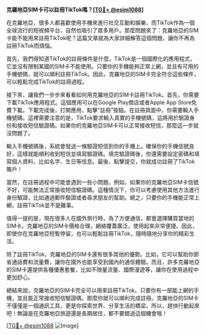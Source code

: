 **克羅地亞SIM卡可以註冊TikTok嗎？[[TG💪+ @esim1088](https://t.me/s/esim1088)]**

在克羅地亞，很多人都喜歡使用手機來進行社交互動和娛樂，而TikTok作為一個全球流行的短視頻平台，自然也吸引了眾多用戶。那麼問題來了：克羅地亞的SIM卡能不能用來註冊TikTok呢？這篇文章就為大家詳細解答這個問題，讓你不再為註冊TikTok而煩惱。

首先，我們得知道TikTok的註冊條件是什麼。TikTok是一個國際化的應用程式，它並沒有限制某國的SIM卡不能使用。只要你的手機能夠正常上網，並且有可用的手機號碼，就可以順利註冊TikTok。因此，克羅地亞的SIM卡完全符合這些條件，可以輕鬆完成TikTok的註冊過程。

接下來，讓我們一步步來看看如何用克羅地亞的SIM卡註冊TikTok。首先，你需要下載TikTok應用程式。這個應用可以在Google Play商店或者Apple App Store免費下載。下載完成後，打開應用，點擊“註冊”按鈕。在註冊頁面中，你需要輸入手機號碼。這裡需要注意的是，TikTok要求輸入真實的手機號碼，這將用於驗證身份和接收短信驗證碼。如果你的克羅地亞SIM卡可以正常接收短信，那麼這一步就沒問題了。

輸入手機號碼後，系統會發送一條驗證短信到你的手機上。確保你的手機信號良好，這樣就能順利收到短信並填寫驗證碼。填完驗證碼後，你還需要設定密碼和填寫個人資料，比如名字、生日等信息。最後，點擊提交，你就成功註冊了TikTok賬戶！

當然，在註冊過程中可能會遇到一些小問題。例如，如果你的克羅地亞SIM卡信號不好，可能無法正常接收短信驗證碼。這種情況下，你可以考慮使用其他方法進行身份驗證，比如通過郵件驗證或者尋求朋友的幫助。總之，只要你的手機能正常上網，註冊TikTok並不是難事。

值得一提的是，現在很多人在國外旅行時，為了方便通信，都會選擇購買當地的SIM卡。克羅地亞的SIM卡價格合理，網絡覆蓋廣泛，使用起來非常便捷。因此，即使你在克羅地亞短暫停留，也可以輕鬆註冊TikTok，隨時隨地分享你的精彩生活。

除了註冊TikTok，克羅地亞的SIM卡還有很多其他的優勢。比如，它可以幫助你節省通話費和流量費，讓你在國外也能享受到國內的通信體驗。而且，許多克羅地亞的SIM卡還提供各種優惠套餐，比如不限量流量、國際漫遊等，讓你在使用過程中更加舒心。

總結來說，克羅地亞的SIM卡完全可以用來註冊TikTok。只要你有一部能上網的手機，並且能正常接收短信驗證碼，那麼你就可以順利完成註冊。克羅地亞的SIM卡不僅僅是一個通訊工具，更是你探索世界、分享生活的橋梁。所以，趕快行動起來吧！無論是在克羅地亞旅遊還是長期居住，都不要錯過這個機會哦！

[[TG💪+ @esim1088](https://t.me/s/esim1088) ![Image](https://i.postimg.cc/4NQfJmqS/Snipaste-2025-05-13-00-14-12.png)]